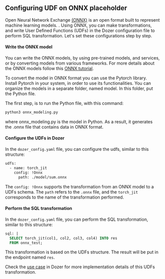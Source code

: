## Configuring UDF on ONNX placeholder
Open Neural Network Exchange [(ONNX)](https://onnx.ai/) is an open format built to represent machine learning models. . Using ONNX, you can make transformations, and write User Defined Functions (UDFs) in the Dozer configuration file to perform SQL transformation. Let's set these configurations step by step.

#### Write the ONNX model
You can write the ONNX models, by using pre-trained models, and services, or by converting models from various frameworks. For more details about the ONNX models follow this [ONNX tutorial](https://github.com/onnx/models).

To convert the model in ONNX format you can use the Pytorch library. 
Install Pytorch in your system, in order to use its functionalities.
You can organize the models in a separate folder, named model. In this folder, put the Python file. 

The first step, is to run the Python file, with this command:
```bash
python3 onnx_modeling.py
```
where onnx_modeling.py is the model in Python. As a result, it generates the .onnx file that contains data in ONNX format.

#### Configure the UDFs in Dozer
In the ```dozer_config.yaml``` file, you can configure the udfs, similar to this structure:

``` bash
udfs:
  - name: torch_jit
    config: !Onnx
      path: ./model/sum.onnx
```
The ```config: !Onnx``` supports the transformation from an ONNX model to a UDFs schema. 
The ```path``` refers to the ```.onnx``` file, and the ```torch_jit``` corresponds to the name of the transformation performed.

#### Perform the SQL transformation
In the ```dozer_config.yaml``` file, you can perform the SQL transformation, similar to this structure:

```SQL
sql: |
  SELECT torch_jit(col1, col2, col3, col4) INTO res
  FROM onnx_test;

```
This transformation is based on the UDFs structure. The result will be put in the endpoint named ```res```.

Check the [use case](https://github.com/getdozer/dozer-samples/tree/main/usecases/onnx) in Dozer for more implementation details of this UDFs transformation.
